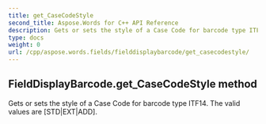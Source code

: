 ```yaml
---
title: get_CaseCodeStyle
second_title: Aspose.Words for C++ API Reference
description: Gets or sets the style of a Case Code for barcode type ITF14. The valid values are [STD|EXT|ADD]. 
type: docs
weight: 0
url: /cpp/aspose.words.fields/fielddisplaybarcode/get_casecodestyle/
---
```

## FieldDisplayBarcode.get_CaseCodeStyle method


Gets or sets the style of a Case Code for barcode type ITF14. The valid values are [STD|EXT|ADD].


